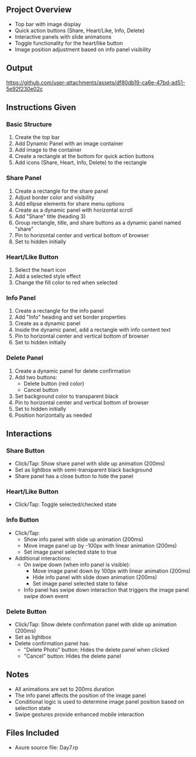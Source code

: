 ## Project Overview
- Top bar with image display
- Quick action buttons (Share, Heart/Like, Info, Delete)
- Interactive panels with slide animations
- Toggle functionality for the heart/like button
- Image position adjustment based on info panel visibility 

## Output
https://github.com/user-attachments/assets/df80db19-ca6e-47bd-ad51-5e92f230e02c

## Instructions Given

### Basic Structure
1. Create the top bar
2. Add Dynamic Panel with an image container
3. Add image to the container
4. Create a rectangle at the bottom for quick action buttons
5. Add icons (Share, Heart, Info, Delete) to the rectangle

### Share Panel
1. Create a rectangle for the share panel
2. Adjust border color and visibility
3. Add ellipse elements for share menu options
4. Create as a dynamic panel with horizontal scroll
5. Add "Share" title (heading 3)
6. Group rectangle, title, and share buttons as a dynamic panel named "share"
7. Pin to horizontal center and vertical bottom of browser
8. Set to hidden initially

### Heart/Like Button
1. Select the heart icon
2. Add a selected style effect
3. Change the fill color to red when selected

### Info Panel
1. Create a rectangle for the info panel
2. Add "Info" heading and set border properties
3. Create as a dynamic panel
4. Inside the dynamic panel, add a rectangle with info content text
5. Pin to horizontal center and vertical bottom of browser
6. Set to hidden initially

### Delete Panel
1. Create a dynamic panel for delete confirmation
2. Add two buttons:
   - Delete button (red color)
   - Cancel button
3. Set background color to transparent black
4. Pin to horizontal center and vertical bottom of browser
5. Set to hidden initially
6. Position horizontally as needed

## Interactions

### Share Button
- Click/Tap: Show share panel with slide up animation (200ms)
- Set as lightbox with semi-transparent black background
- Share panel has a close button to hide the panel

### Heart/Like Button
- Click/Tap: Toggle selected/checked state

### Info Button
- Click/Tap:
  - Show info panel with slide up animation (200ms)
  - Move image panel up by -100px with linear animation (200ms)
  - Set image panel selected state to true
- Additional interactions:
  - On swipe down (when info panel is visible):
    - Move image panel down by 100px with linear animation (200ms)
    - Hide info panel with slide down animation (200ms)
    - Set image panel selected state to false
  - Info panel has swipe down interaction that triggers the image panel swipe down event

### Delete Button
- Click/Tap: Show delete confirmation panel with slide up animation (200ms)
- Set as lightbox
- Delete confirmation panel has:
  - "Delete Photo" button: Hides the delete panel when clicked
  - "Cancel" button: Hides the delete panel

## Notes
- All animations are set to 200ms duration
- The info panel affects the position of the image panel
- Conditional logic is used to determine image panel position based on selection state
- Swipe gestures provide enhanced mobile interaction

## Files Included
- Axure source file: Day7.rp